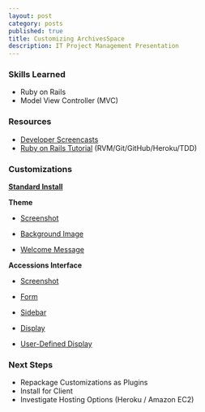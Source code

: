 ```yaml
---
layout: post
category: posts
published: true
title: Customizing ArchivesSpace
description: IT Project Management Presentation
---
```


### Skills Learned
- Ruby on Rails
- Model View Controller (MVC)

### Resources
- [Developer Screencasts](http://www.youtube.com/channel/UCMBmBY_CsxwJy9rJKxQrVoQ/videos)
- [Ruby on Rails Tutorial](http://ruby.railstutorial.org/) (RVM/Git/GitHub/Heroku/TDD)

### Customizations
**[Standard Install](http://alpha.archivesspace.org)**

**Theme**

- [Screenshot](https://www.dropbox.com/s/zp3hfltyfdclxvg/AS_welcome.png)

- [Background Image](https://github.com/drewhop/archivesspace-1.0.0/blob/master/frontend/app/assets/stylesheets/themes/default/default.less#L4)

- [Welcome Message](https://github.com/drewhop/archivesspace-1.0.0/blob/master/frontend/config/locales/en.yml#L200-202)

**Accessions Interface**

- [Screenshot](https://www.dropbox.com/s/u34nkicaybkrzj0/AS_newaccession.png)

- [Form](https://github.com/drewhop/archivesspace-1.0.0/blob/master/frontend/app/views/accessions/_form.html.erb#L18)

- [Sidebar](https://github.com/drewhop/archivesspace-1.0.0/blob/master/frontend/app/views/accessions/_sidebar.html.erb#L7)

- [Display](https://github.com/drewhop/archivesspace-1.0.0/blob/master/frontend/app/views/accessions/show.html.erb#L33-40)

- [User-Defined Display](https://github.com/drewhop/archivesspace-1.0.0/blob/master/frontend/app/helpers/aspace_form_helper.rb#L694)

### Next Steps
- Repackage Customizations as Plugins
- Install for Client
- Investigate Hosting Options (Heroku / Amazon EC2)